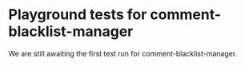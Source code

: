 # Playground tests for comment-blacklist-manager
We are still awaiting the first test run for comment-blacklist-manager.
